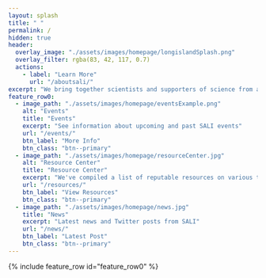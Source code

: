 ```yaml
---
layout: splash
title: " "
permalink: /
hidden: true
header:
  overlay_image: "./assets/images/homepage/longislandSplash.png"
  overlay_filter: rgba(83, 42, 117, 0.7)
  actions:
    - label: "Learn More"
      url: "/aboutsali/"
excerpt: "We bring together scientists and supporters of science from all backgrounds to advocate for scientific education and legislation."
feature_row0:
  - image_path: "./assets/images/homepage/eventsExample.png"
    alt: "Events"
    title: "Events"
    excerpt: "See information about upcoming and past SALI events"
    url: "/events/"
    btn_label: "More Info"
    btn_class: "btn--primary"
  - image_path: "./assets/images/homepage/resourceCenter.jpg"
    alt: "Resource Center"
    title: "Resource Center"
    excerpt: "We've compiled a list of reputable resources on various topics you've asked about. We've also compiled resources for kids, as well as books, podcasts, and general items of interest."
    url: "/resources/"
    btn_label: "View Resources"
    btn_class: "btn--primary"
  - image_path: "./assets/images/homepage/news.jpg"
    title: "News"
    excerpt: "Latest news and Twitter posts from SALI"
    url: "/news/"
    btn_label: "Latest Post"
    btn_class: "btn--primary"
---
```


{% include feature_row id="feature_row0" %}

